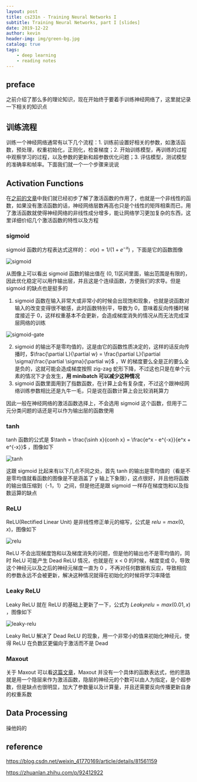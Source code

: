 ```yaml
---
layout: post
title: cs231n - Training Neural Networks I
subtitle: Training Neural Networks, part I [slides]
date: 2019-12-22
author: kevin
header-img: img/green-bg.jpg
catalog: true
tags:
    - deep learning
    - reading notes
---
```




## preface



之前介绍了那么多的理论知识，现在开始终于要着手训练神经网络了，这里就记录一下相关的知识点



## 训练流程



训练一个神经网络通常有以下几个流程：1. 训练前设置好相关的参数，如激活函数，预处理，权重初始化，正则化，检查梯度；2. 开始训练模型，再训练的过程中观察学习的过程，以及参数的更新和超参数优化问题；3. 评估模型，测试模型的准确率和帧率。下面我们就一个一个步骤来说说



## Activation Functions



在[之前的文章](https://szukevin.site/2019/11/09/cs231n-Neural-Networks/)中我们就已经初步了解了激活函数的作用了，也就是一个非线性的函数，如果没有激活函数的话，神经网络层数再高也只是个线性的矩阵相乘而已，用了激活函数就使得神经网络的非线性成分增多，能让网络学习更加复杂的东西，这里详细价绍几个激活函数的特性以及方程



### sigmoid



sigmoid 函数的方程表达式这样的： $\sigma(x) = 1 / (1 + e^{-x})$  ，下面是它的函数图像



![sigmoid](https://i.loli.net/2020/01/14/L7PoGxmSc9jbiz6.png)



从图像上可以看出 sigmoid 函数的输出值在 (0, 1)区间里面，输出范围是有限的，因此优化稳定可以用作输出层，并且这是个连续函数，方便我们的求导。但是 sigmoid 的缺点也是挺多的

1. sigmoid 函数在输入非常大或非常小的时候会出现饱和现象，也就是说函数对输入的改变变得很不敏感，此时函数特别平，导数为 0，意味着反向传播时梯度接近于 0，这样权重基本不会更新，会造成梯度消失的情况从而无法完成深层网络的训练

![sigmoid-gate](https://i.loli.net/2020/01/14/CD73n6csl2kZzd9.jpg)



2. sigmoid 的输出不是零均值的，这是由它的函数性质决定的，这样的话反向传播时，$\frac{\partial L}{\partial w} = \frac{\partial L}{\partial \sigma}\frac{\partial \sigma}{\partial w}$ ，W 的梯度要么全是正的要么全是负的，这就可能会造成梯度按照 zig-zag 蛇形下降，不过这也只是在单个元素的情况下才会发生，**用 minibatch 可以减少这种情况**
3. sigmoid 函数里面用到了指数函数，在计算上会有复杂度，不过这个跟神经网络训练参数相比还是九牛一毛，只是说在函数计算上会比较消耗算力



因此一般在神经网络的激活函数选择上，不会选用 sigmoid 这个函数，但用于二元分类问题的话还是可以作为输出层的函数使用



### tanh



tanh 函数的公式是 $\tanh = \frac{\sinh x}{conh x} = \frac{e^x - e^{-x}}{e^x + e^{-x}}$ ，图像如下



![tanh](https://i.loli.net/2020/01/14/9fnBjCR35ZdMQLx.png)



这跟 sigmoid 比起来有以下几点不同之处，首先 tanh 的输出是零均值的（看是不是零均值就看函数的图像是不是涵盖了 y 轴上下象限），这点很好，并且他将函数的输出值压缩到（-1，1）之间，但是他还是跟 sigmoid 一样存在梯度饱和以及指数运算的缺点



### ReLU



ReLU(Rectified Linear Unit) 是非线性修正单元的缩写，公式是 $relu = max(0, x)$，图像如下



![relu](https://i.loli.net/2020/01/14/QXbo4SJdOmhsvHM.png)

 

ReLU 不会出现梯度饱和以及梯度消失的问题，但是他的输出也不是零均值的，同时 ReLU 可能产生 Dead ReLU 情况，也就是在 x < 0 的时候，梯度变成 0，导致这个神经元以及之后的神经元梯度一直为 0 ，不再对任何数据有反应，导致相应的参数永远不会被更新，解决这种情况就得在初始化的时候将学习率降低



### Leaky ReLU



Leaky ReLU 就在 ReLU 的基础上更新了一下，公式为 $Leaky relu = max(0.01, x)$ ，图像如下



![leaky-relu](https://i.loli.net/2020/01/14/2kwqZWIf9JNjmEp.png)



Leaky ReLU 解决了 Dead ReLU 的现象，用一个非常小的值来初始化神经元，使得 ReLU 在负数区更偏向于激活而不是 Dead 



### Maxout 



关于 Maxout 可以看[这篇文章](https://zhuanlan.zhihu.com/p/92412922)，Maxout 并没有一个具体的函数表达式，他的思路就是用一个隐层来作为激活函数，隐层的神经元的个数可以由人为指定，是个超参数，但是缺点也很明显，加大了参数量以及计算量，并且还需要反向传播更新自身的权重系数



## Data Processing



操他妈的







## reference



https://blog.csdn.net/weixin_41770169/article/details/81561159

https://zhuanlan.zhihu.com/p/92412922







